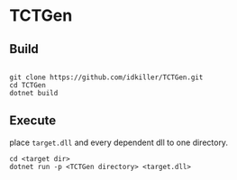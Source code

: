 # TCTGen

## Build

```

git clone https://github.com/idkiller/TCTGen.git
cd TCTGen
dotnet build

```

## Execute

place `target.dll` and every dependent dll to one directory.

```
cd <target dir>
dotnet run -p <TCTGen directory> <target.dll>

```

